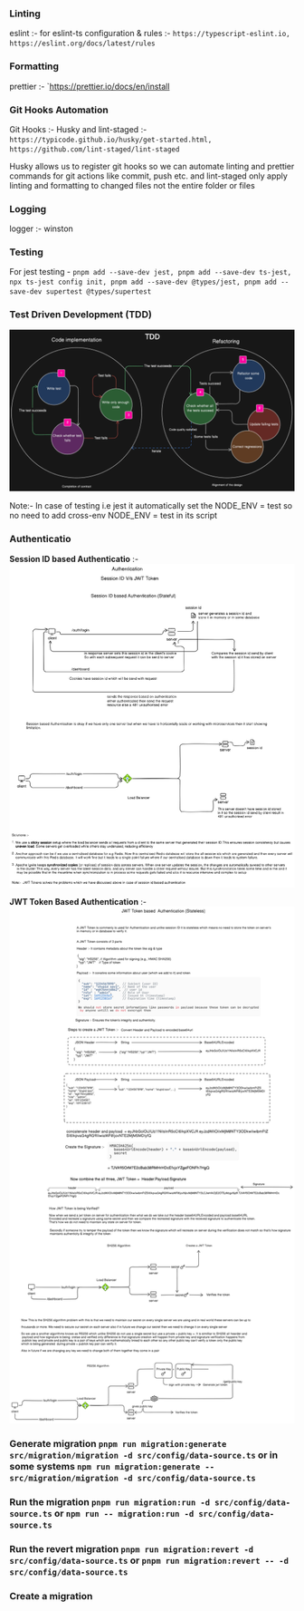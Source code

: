 ### Linting

eslint :- for eslint-ts configuration & rules :- `https://typescript-eslint.io, https://eslint.org/docs/latest/rules`

### Formatting

prettier :- `https://prettier.io/docs/en/install

### Git Hooks Automation

Git Hooks :- Husky and lint-staged :- `https://typicode.github.io/husky/get-started.html, https://github.com/lint-staged/lint-staged`

Husky allows us to register git hooks so we can automate linting and prettier commands for git actions like commit, push etc. and lint-staged only apply linting and formatting to changed files not the entire folder or files

### Logging

logger :- winston

### Testing

For jest testing - `pnpm add --save-dev jest, pnpm add --save-dev ts-jest, npx ts-jest config init, pnpm add --save-dev @types/jest, pnpm add --save-dev supertest @types/supertest `

### Test Driven Development (TDD)

![alt text](assets/test-driven-development.webp)

Note:- In case of testing i.e jest it automatically set the NODE_ENV = test so no need to add cross-env NODE_ENV = test in its script

### Authenticatio

**Session ID based Authenticatio** :-
![alt text](assets/session-id-based-auth.png)

**JWT Token Based Authentication** :-
![alt text](assets/jwt-token-based-auth.png)

### Generate migration `pnpm run migration:generate src/migration/migration -d src/config/data-source.ts` or in some systems `npm run migration:generate -- src/migration/migration -d src/config/data-source.ts`

### Run the migration `pnpm run migration:run -d src/config/data-source.ts` or `npm run -- migration:run -d src/config/data-source.ts`

### Run the revert migration `pnpm run migration:revert -d src/config/data-source.ts` or `pnpm run migration:revert -- -d src/config/data-source.ts`

### Create a migration
